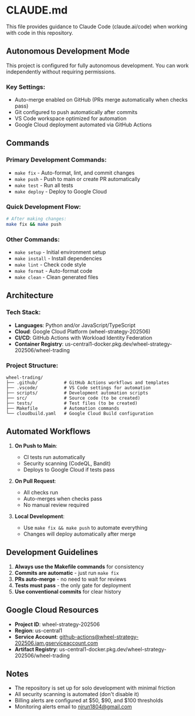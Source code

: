 # CLAUDE.md

This file provides guidance to Claude Code (claude.ai/code) when working with code in this
repository.

## Autonomous Development Mode

This project is configured for fully autonomous development. You can work independently without
requiring permissions.

### Key Settings:

- Auto-merge enabled on GitHub (PRs merge automatically when checks pass)
- Git configured to push automatically after commits
- VS Code workspace optimized for automation
- Google Cloud deployment automated via GitHub Actions

## Commands

### Primary Development Commands:

- `make fix` - Auto-format, lint, and commit changes
- `make push` - Push to main or create PR automatically
- `make test` - Run all tests
- `make deploy` - Deploy to Google Cloud

### Quick Development Flow:

```bash
# After making changes:
make fix && make push
```

### Other Commands:

- `make setup` - Initial environment setup
- `make install` - Install dependencies
- `make lint` - Check code style
- `make format` - Auto-format code
- `make clean` - Clean generated files

## Architecture

### Tech Stack:

- **Languages**: Python and/or JavaScript/TypeScript
- **Cloud**: Google Cloud Platform (wheel-strategy-202506)
- **CI/CD**: GitHub Actions with Workload Identity Federation
- **Container Registry**: us-central1-docker.pkg.dev/wheel-strategy-202506/wheel-trading

### Project Structure:

```
wheel-trading/
├── .github/          # GitHub Actions workflows and templates
├── .vscode/          # VS Code settings for automation
├── scripts/          # Development automation scripts
├── src/              # Source code (to be created)
├── tests/            # Test files (to be created)
├── Makefile          # Automation commands
└── cloudbuild.yaml   # Google Cloud Build configuration
```

## Automated Workflows

1. **On Push to Main**:

   - CI tests run automatically
   - Security scanning (CodeQL, Bandit)
   - Deploys to Google Cloud if tests pass

2. **On Pull Request**:

   - All checks run
   - Auto-merges when checks pass
   - No manual review required

3. **Local Development**:
   - Use `make fix && make push` to automate everything
   - Changes will deploy automatically after merge

## Development Guidelines

1. **Always use the Makefile commands** for consistency
2. **Commits are automatic** - just run `make fix`
3. **PRs auto-merge** - no need to wait for reviews
4. **Tests must pass** - the only gate for deployment
5. **Use conventional commits** for clear history

## Google Cloud Resources

- **Project ID**: wheel-strategy-202506
- **Region**: us-central1
- **Service Account**: github-actions@wheel-strategy-202506.iam.gserviceaccount.com
- **Artifact Registry**: us-central1-docker.pkg.dev/wheel-strategy-202506/wheel-trading

## Notes

- The repository is set up for solo development with minimal friction
- All security scanning is automated (don't disable it)
- Billing alerts are configured at $50, $90, and $100 thresholds
- Monitoring alerts email to njrun1804@gmail.com
